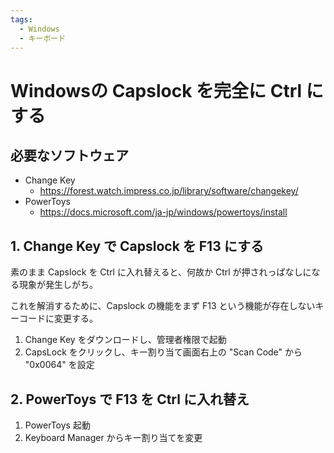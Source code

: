 ```yaml
---
tags:
  - Windows
  - キーボード
---
```


# Windowsの Capslock を完全に Ctrl にする

## 必要なソフトウェア

- Change Key
  - <https://forest.watch.impress.co.jp/library/software/changekey/>
- PowerToys
  - <https://docs.microsoft.com/ja-jp/windows/powertoys/install>

## 1. Change Key で Capslock を F13 にする

素のまま Capslock を Ctrl に入れ替えると、何故か Ctrl が押されっぱなしになる現象が発生しがち。

これを解消するために、Capslock の機能をまず F13 という機能が存在しないキーコードに変更する。

1. Change Key をダウンロードし、管理者権限で起動
2. CapsLock をクリックし、キー割り当て画面右上の "Scan Code" から "0x0064" を設定

## 2. PowerToys で F13 を Ctrl に入れ替え

1. PowerToys 起動
2. Keyboard Manager からキー割り当てを変更
